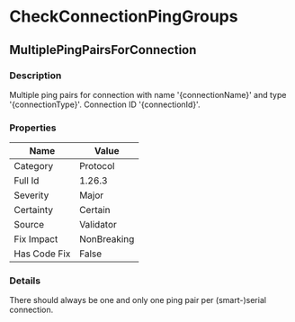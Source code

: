 ﻿---  
uid: Validator_1_26_3  
---

# CheckConnectionPingGroups

## MultiplePingPairsForConnection

### Description

Multiple ping pairs for connection with name '{connectionName}' and type '{connectionType}'. Connection ID '{connectionId}'.

### Properties

| Name         | Value       |
| ------------ | ----------- |
| Category     | Protocol    |
| Full Id      | 1.26.3      |
| Severity     | Major       |
| Certainty    | Certain     |
| Source       | Validator   |
| Fix Impact   | NonBreaking |
| Has Code Fix | False       |

### Details

There should always be one and only one ping pair per (smart\-)serial connection.
